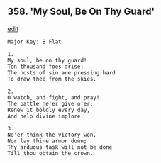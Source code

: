 
## 358.  'My Soul, Be On Thy Guard'
[edit](https://docs.google.com/document/d/1JHBNHBwUcjGZ6BO04UTZeYWyaNveD_aE/edit?mode=html)



    Major Key: B Flat

    1.
    My soul, be on thy guard!
    Ten thousand foes arise;
    The hosts of sin are pressing hard
    To draw thee from the skies.

    2.
    O watch, and fight, and pray!
    The battle ne'er give o'er;
    Renew it boldly every day,
    And help divine implore.

    3.
    Ne'er think the victory won,
    Nor lay thine armor down;
    Thy arduous task will not be done
    Till thou obtain the crown.
